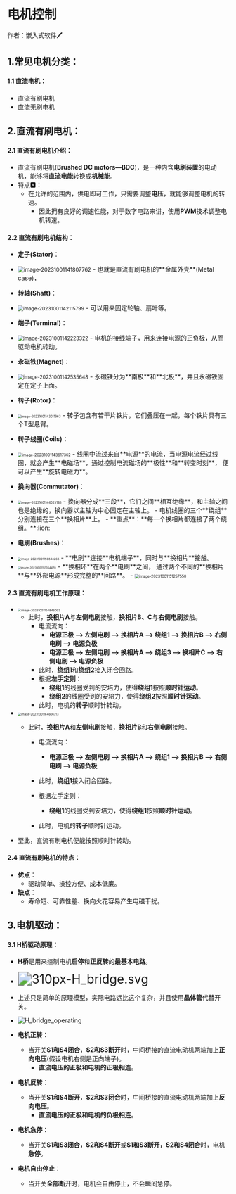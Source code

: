 # 电机控制

作者：嵌入式软件:pen:

## 1.常见电机分类：

#### 1.1 直流电机：

- 直流有刷电机
- 直流无刷电机

## 2.直流有刷电机：

#### 2.1 直流有刷电机介绍：

- 直流有刷电机(**Brushed DC motors—BDC**)，是一种内含**电刷装置**的电动机，能够将**直流电能**转换成**机械能**。
- 特点:a:：
  - 在允许的范围内，供电即可工作，只需要调整**电压**，就能够调整电机的转速。
    - 因此拥有良好的调速性能，对于数字电路来讲，使用**PWM**技术调整电机转速。

#### 2.2 直流有刷电机结构：

- **定子(Stator)**：
- <img src="https://nickaljy-pictures.oss-cn-hangzhou.aliyuncs.com/image-20231001141807762.png" alt="image-20231001141807762" style="zoom:85%;" />
  - 也就是直流有刷电机的**金属外壳**(Metal case)，
- **转轴(Shaft)**：
- <img src="https://nickaljy-pictures.oss-cn-hangzhou.aliyuncs.com/image-20231001142115799.png" alt="image-20231001142115799" style="zoom: 78%;" />
  - 可以用来固定轮轴、扇叶等。

- **端子(Terminal)**：
- <img src="https://nickaljy-pictures.oss-cn-hangzhou.aliyuncs.com/image-20231001142223322.png" alt="image-20231001142223322" style="zoom:80%;" />
  - 电机的接线端子，用来连接电源的正负极，从而驱动电机转动。
- **永磁铁(Magnet)**：
- <img src="https://nickaljy-pictures.oss-cn-hangzhou.aliyuncs.com/image-20231001142535648.png" alt="image-20231001142535648" style="zoom: 80%;" />
  - 永磁铁分为**南极**和**北极**，并且永磁铁固定在定子上面。
- **转子(Rotor)**：
- <img src="https://nickaljy-pictures.oss-cn-hangzhou.aliyuncs.com/image-20231001143011963.png" alt="image-20231001143011963" style="zoom:50%;" />
  - 转子包含有若干片铁片，它们叠压在一起，每个铁片具有三个T型悬臂。
- **转子线圈(Coils)**：
- <img src="https://nickaljy-pictures.oss-cn-hangzhou.aliyuncs.com/image-20231001143617362.png" alt="image-20231001143617362" style="zoom: 61%;" />
  - 线圈中流过来自**电源**的电流，当电源电流经过线圈，就会产生**电磁场**，通过控制电流磁场的**极性**和**转变时刻**， 便可以产生**旋转电磁力**。

- **换向器(Commutator)**：
- <img src="https://nickaljy-pictures.oss-cn-hangzhou.aliyuncs.com/image-20231001144025148.png" alt="image-20231001144025148" style="zoom: 50%;" />
  - 换向器分成**三段**，它们之间**相互绝缘**，和主轴之间也是绝缘的，换向器以主轴为中心固定在主轴上。
  - 电机线圈的三个**绕组**分别连接在三个**换相片**上。
    - **重点**：**每一个换相片都连接了两个绕组。**:lion:
- **电刷(Brushes)**：
- <img src="https://nickaljy-pictures.oss-cn-hangzhou.aliyuncs.com/image-20231001150848265.png" alt="image-20231001150848265" style="zoom:47%;" />
  - **电刷**连接**电机端子**，同时与**换相片**接触。
- <img src="C:\Users\nickaljy\AppData\Roaming\Typora\typora-user-images\image-20231001151054470.png" alt="image-20231001151054470" style="zoom:44%;" />
  - **换相环**在两个**电刷**之间， 通过两个不同的**换相片**与**外部电源**形成完整的**回路**。
  - <img src="https://nickaljy-pictures.oss-cn-hangzhou.aliyuncs.com/image-20231001151257550.png" alt="image-20231001151257550" style="zoom:60%;" />

#### 2.3 直流有刷电机工作原理：

- <img src="https://nickaljy-pictures.oss-cn-hangzhou.aliyuncs.com/image-20231001154846093.png" alt="image-20231001154846093" style="zoom:48%;" />

  - 此时，**换相片A**与**左侧电刷**接触，**换相片B、C**与**右侧电刷**接触。
    - 电流流向：
      - **电源正极 —> 左侧电刷 —> 换相片A —> 绕组1 —> 换相片B —> 右侧电刷 —> 电源负极**
      - **电源正极 —> 左侧电刷 —> 换相片A —> 绕组3 —> 换相片C —> 右侧电刷 —> 电源负极**
    - 此时，**绕组1**和**绕组2**接入闭合回路。
    - 根据**左手定则**：
      - **绕组1**的线圈受到的安培力，使得**绕组1**按照**顺时针运动**。
      - **绕组2**的线圈受到的安培力，使得**绕组2**按照**顺时针运动**。
    - 此时，电机的**转子**顺时针转动。

- <img src="https://nickaljy-pictures.oss-cn-hangzhou.aliyuncs.com/image-20231001164606713.png" alt="image-20231001164606713" style="zoom:47%;" />

  - 此时，**换相片A**和**左侧电刷**接触，**换相片B**和**右侧电刷**接触。

    - 电流流向：
      - **电源正极 —> 左侧电刷 —> 换相片A —> 绕组1 —> 换相片B —> 右侧电刷 —> 电源负极**
    - 此时，**绕组1**接入闭合回路。
    - 根据左手定则：
      - **绕组1**的线圈受到安培力，使得**绕组1**按照**顺时针运动**。

    - 此时，电机的**转子**顺时针运动。

- 至此，直流有刷电机便能按照顺时针转动。

#### 2.4 直流有刷电机的特点：

- **优点**：
  - 驱动简单、操控方便、成本低廉。
- **缺点**：
  - 寿命短、可靠性差、换向火花容易产生电磁干扰。

## 3.电机驱动：

#### 3.1 H桥驱动原理：

- **H桥**是用来控制电机**启停**和**正反转**的**最基本电路**。
- <img src="https://nickaljy-pictures.oss-cn-hangzhou.aliyuncs.com/310px-H_bridge.svg.png" alt="310px-H_bridge.svg" style="zoom:200%;" />

- 上述只是简单的原理模型，实际电路远比这个复杂，并且使用**晶体管**代替开关。
- ![H_bridge_operating](https://nickaljy-pictures.oss-cn-hangzhou.aliyuncs.com/H_bridge_operating.svg)
- **电机正转**：
  - 当开关**S1和S4闭合**，**S2和S3断开**时，中间桥接的直流电动机两端加上**正向电压**(假设电机右侧是正向端子)。
    - **直流电压的正极和电机的正极相连**。
- **电机反转**：
  - 当开关**S1和S4断开**，**S2和S3闭合**时，中间桥接的直流电动机两端加上**反向电压**。
    - **直流电压的正极和电机的负极相连**。
- **电机急停**：
  - 当开关**S1和S3闭合，S2和S4断开**或**S1和S3断开，S2和S4闭合**时，电机**急停**。
- **电机自由停止**：
  - 当开关**全部断开**时，电机会自由停止，不会瞬间急停。